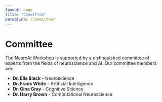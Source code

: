 ```yaml
---
layout: page
title: "Committee"
permalink: /committee/
---
```


# Committee

The NeuroAI Workshop is supported by a distinguished committee of experts from the fields of neuroscience and AI. Our committee members are:

- **Dr. Ella Black** - Neuroscience
- **Dr. Frank White** - Artificial Intelligence
- **Dr. Gina Gray** - Cognitive Science
- **Dr. Harry Brown** - Computational Neuroscience